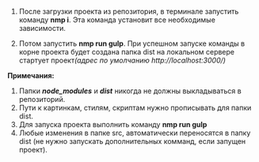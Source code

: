 1) После загрузки проекта из репозитория, в терминале запустить команду <b>nmp i</b>. 
Эта команда установит все необходимые зависимости. 

2) Потом запустить <b>nmp run gulp</b>. При успешном запуске команды  в корне проекта будет создана папка dist
 на локальном сервере стартует проект<i>(адрес по умолчанию http://localhost:3000/)</i> 
 
<b>Примечания:</b>
1) Папки <b><i>node_modules</i></b> и <b><i>dist</i></b> никогда не должны выкладываться в репозиторий.
2) Пути к картинкам, стилям, скриптам нужно прописывать для папки dist.
3) Для запуска проекта выполнить команду <b>nmp run gulp</b>
3) Любые изменения в папке src, автоматически переносятся в папку dist
(не нужно запускать дополнительных комманд, если запущен проект).
